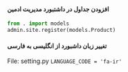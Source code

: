 ####  افزودن جداول در داشتبورد مدیریت ادمین
```python
from . import models
admin.site.register(models.Product)
```

#### تغییر زبان داشبورد از انگلیسی به فارسی
File: setting.py
`LANGUAGE_CODE = 'fa-ir'`
